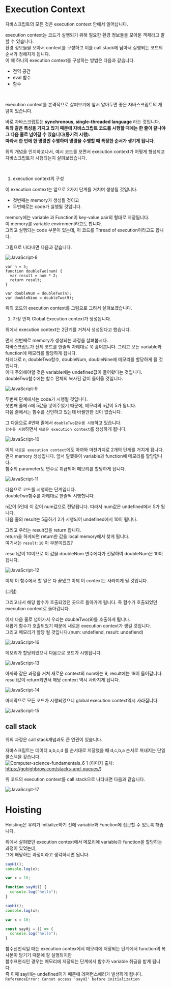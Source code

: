 # Execution Context

자바스크립트의 모든 것은 execution context 안에서 일어납니다.

execution context는 코드가 실행되기 위해 필요한 환경 정보들을 모아둔 객체라고 말할 수 있습니다.   
환경 정보들을 모아서 context를 구성하고 이를 call stack에 담아서 실행되는 코드의 순서가 정해지게 됩니다.   
이 때 하나의 execution context를 구성하는 방법은 다음과 같습니다.   

- 전역 공간
- eval 함수
- 함수

<br>

execution context를 본격적으로 살펴보기에 앞서 알아두면 좋은 자바스크립트의 개념이 있습니다.   

바로 자바스크립트는 **synchronous, single-threaded language** 라는 것입니다.   
**위와 같은 특성을 가지고 있기 때문에 자바스크립트 코드를 시행할 때에는 한 줄이 끝나야 그 다음 줄로 넘어갈 수 있습니다(동기적 시행).**   
**따라서 한 번에 한 명령만 수행하며**
**명령을 수행할 때 특정한 순서가 생기게 됩니다.**   

위의 개념을 인지하고나서, 예시 코드를 보면서 execution context가 어떻게 형성되고 자바스크립트가 시행되는지 살펴보겠습니다.   

<br>

1. execution context의 구성

이 execution context는 앞으로 2가지 단계를 거치며 생성될 것입니다.   
- 첫번째는 memory가 생성될 것이고   
- 두번째로는 code가 실행될 것입니다.   
  
memory에는 variable 과 Function이 key-value pair의 형태로 저장됩니다.   
이 memory를 variable envirnment라고도 합니다.   
그리고 실행되는 code 부분이 있는데, 이 코드를 Thread of execution이라고도 합니다.   

그림으로 나타내면 다음과 같습니다.   

![JavaScript-8](https://user-images.githubusercontent.com/53216594/115571564-14d59f00-a2fa-11eb-8ce3-6055223b50d0.jpg)

```javacsript
var n = 5;
function doubleTwo(num) {
  var result = num * 2;
  return result;
}

var doubleNum = doubleTwo(n);
var doubleNine = doubleTwo(9);
```
위의 코드의 execution context를 그림으로 그려서 살펴보겠습니다.   

1. 가장 먼저 Global Execution context가 생성됩니다.   

위에서 execution context는 2단계를 거쳐서 생성된다고 했습니다.   

먼저 첫번째로 memory가 생성되는 과정을 살펴봅시다.   
자바스크립트가 전체 코드를 한줄씩 차례대로 쭉 훑어봅니다. 그리고 모든 variable과 function에 메모리를 할당하게 됩니다.   
차례대로 n, doubleTwo함수, doubleNum, doubleNine에 메모리를 할당하게 될 것입니다.   
이때 주의해야할 것은 variable에는 undefined값이 들어왔다는 것입니다.   
doubleTwo함수에는 함수 전체의 복사된 값이 들어올 것입니다.   

![JavaScript-9](https://user-images.githubusercontent.com/53216594/115572013-7b5abd00-a2fa-11eb-960a-ecc6bd5b1524.jpg)

두번째 단계에서는 code가 시행될 것입니다.   
첫번째 줄에 n에 5값을 넣어주었기 때문에, 메모리의 n값이 5가 됩니다.   
다음 줄에서는 함수를 선언하고 있는데 바뀔만한 것이 없습니다.   

그 다음으로 #번째 줄에서 `doubleTwo함수를 시행`하고 있습니다.    
`함수를 시행`하면서 `새로운 execution context`를 생성하게 됩니다.   

![JavaScript-10](https://user-images.githubusercontent.com/53216594/115572104-90375080-a2fa-11eb-9a82-76c826d49db0.jpg)

이제 `새로운 execution context`에도 아까와 마찬가지로 2개의 단계를 거치게 됩니다.
먼저 memory 생성입니다. 앞서 말했듯이 variable과 function에 메모리를 할당합니다.   
함수의 parameter도 변수로 취급되어 메모리를 할당하게 됩니다.   

![JavaScript-11](https://user-images.githubusercontent.com/53216594/115572234-acd38880-a2fa-11eb-9e9c-f99b9392a808.jpg)


다음으로 코드를 시행하는 단계입니다.   
doubleTwo함수를 차례대로 한줄씩 시행합니다.   

n값이 5인데 이 값이 num값으로 전달됩니다. 따라서 num값은 undefined에서 5가 됩니다.   
다음 줄의 result는 5곱하기 2가 시행되어 undefined에서 10이 됩니다.   

그리고 우리는 result값을 return 합니다.   
return을 하게되면 return한 값을 local memory에서 찾게 됩니다.    
여기서는 `result:10` 이 부분이겠죠?

result값이 10이므로 이 값을 doubleNum 변수에다가 전달하여 doubleNum은 10이 됩니다.   

![JavaScript-12](https://user-images.githubusercontent.com/53216594/115572334-c2e14900-a2fa-11eb-9bc1-0188c091ed6f.jpg)


이제 이 함수에서 할 일은 다 끝냈고 이제 이 context는 사라지게 될 것입니다.   

(그림)

그리고나서 해당 함수가 호출되었던 곳으로 돌아가게 됩니다. 즉 함수가 호출되었던 execution context로 돌아갑니다.   

이제 다음 줄로 넘어가서 우리는 doubleTwo(9)를 호출하게 됩니다.   
새롭게 함수가 호출되었기 때문에 새로운 execution context가 생길 것입니다.   
그리고 메모리가 할당 될 것입니다.(num: undefiend, result: undefiend)   

![JavaScript-16](https://user-images.githubusercontent.com/53216594/115572660-10f64c80-a2fb-11eb-9912-880f6f943fd7.jpg)

메모리가 할당되었으니 다음으로 코드가 시행됩니다.   

![JavaScript-13](https://user-images.githubusercontent.com/53216594/115572768-2c615780-a2fb-11eb-80aa-23110a1dca74.jpg)

아까와 같은 과정을 거쳐 새로운 context의 num에는 9, result에는 18이 들어갑니다.   
result값이 return되면서 해당 context 역시 사라지게 됩니다.   

![JavaScript-14](https://user-images.githubusercontent.com/53216594/115572921-4ac75300-a2fb-11eb-979d-d8127c471e9c.jpg)

마지막으로 모든 코드가 시행되었으니 global execution context역시 사라집니다.   

![JavaScript-15](https://user-images.githubusercontent.com/53216594/115573043-65013100-a2fb-11eb-8f42-5fb455ccd386.jpg)


## call stack

위의 과정은 call stack개념과도 큰 연관이 있습니다.   

자바스크립트는 데이터 a,b,c,d 를 순서대로 저장했을 때 d,c,b,a 순서로 꺼내지는 단일 콜스택을 갖습니다.   
![Computer-science-fundamentals_6 1](https://user-images.githubusercontent.com/53216594/115568171-01750480-a2f7-11eb-9c66-98a812147547.png)
(이미지 출처: https://gohighbrow.com/stacks-and-queues/)

위 코드의 execution context를 call stack으로 나타내면 다음과 같습니다.   

![JavaScript-17](https://user-images.githubusercontent.com/53216594/115573153-7d714b80-a2fb-11eb-9301-6090dcc9da71.jpg)


# Hoisting

Hoisting은 우리가 initialize하기 전에 variable과 Function에 접근할 수 있도록 해줍니다.   

위에서 살펴봤던 execution context에서 메모리에 variable과 function을 할당하는 과정이 있었는데,   
그에 해당하는 과정이라고 생각하시면 됩니다.   

```javascript
sayHi();
console.log(x);

var x = 10;

function sayHi() {
  console.log("hello");
}
```

```javascript
sayHi();
console.log(x);

var x = 10;

const sayHi = () => {
  console.log("hello");
}
```

함수선언식일 때는 execution contex에서 메모리에 저장되는 단계에서 function의 복사본이 담기기 때문에 잘 실행되지만   
함수표현식인 경우는 메모리에 저장되는 단계에서 함수가 variable 취급을 받게 됩니다.   
즉 이때 sayHi는 undefined이기 때문에 레퍼런스에러가 발생하게 됩니다.   
`ReferenceError: Cannot access 'sayHI' before initialization`


